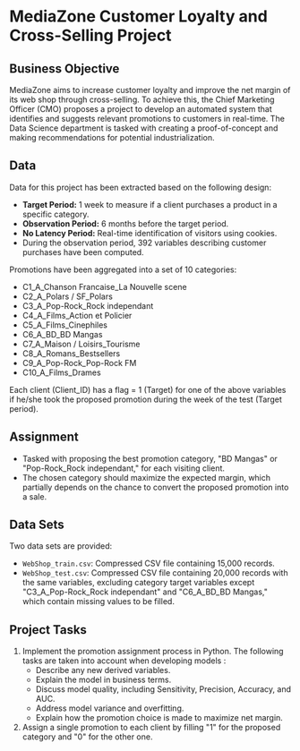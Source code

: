 # MediaZone Customer Loyalty and Cross-Selling Project

## Business Objective
MediaZone aims to increase customer loyalty and improve the net margin of its web shop through cross-selling. To achieve this, the Chief Marketing Officer (CMO) proposes a project to develop an automated system that identifies and suggests relevant promotions to customers in real-time. The Data Science department is tasked with creating a proof-of-concept and making recommendations for potential industrialization.

## Data
Data for this project has been extracted based on the following design:
- **Target Period:** 1 week to measure if a client purchases a product in a specific category.
- **Observation Period:** 6 months before the target period.
- **No Latency Period:** Real-time identification of visitors using cookies.
- During the observation period, 392 variables describing customer purchases have been computed.

Promotions have been aggregated into a set of 10 categories:
- C1_A_Chanson Francaise_La Nouvelle scene
- C2_A_Polars / SF_Polars
- C3_A_Pop-Rock_Rock independant
- C4_A_Films_Action et Policier
- C5_A_Films_Cinephiles
- C6_A_BD_BD Mangas
- C7_A_Maison / Loisirs_Tourisme
- C8_A_Romans_Bestsellers
- C9_A_Pop-Rock_Pop-Rock FM
- C10_A_Films_Drames

Each client (Client_ID) has a flag = 1 (Target) for one of the above variables if he/she took the proposed promotion during the week of the test (Target period).

## Assignment
- Tasked with proposing the best promotion category, "BD Mangas" or "Pop-Rock_Rock independant," for each visiting client.
- The chosen category should maximize the expected margin, which partially depends on the chance to convert the proposed promotion into a sale.

## Data Sets
Two data sets are provided:
- `WebShop_train.csv`: Compressed CSV file containing 15,000 records.
- `WebShop_test.csv`: Compressed CSV file containing 20,000 records with the same variables, excluding category target variables except "C3_A_Pop-Rock_Rock independant" and "C6_A_BD_BD Mangas," which contain missing values to be filled.

## Project Tasks
1. Implement the promotion assignment process in Python. 
   The following tasks are taken into account when developing models :
   - Describe any new derived variables.
   - Explain the model in business terms.
   - Discuss model quality, including Sensitivity, Precision, Accuracy, and AUC.
   - Address model variance and overfitting.
   - Explain how the promotion choice is made to maximize net margin.
3. Assign a single promotion to each client by filling "1" for the proposed category and "0" for the other one.

